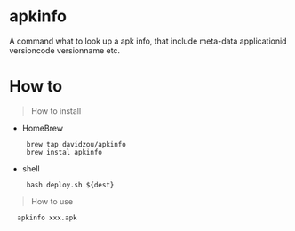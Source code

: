 # apkinfo
A command what to look up a apk info, that include meta-data applicationid versioncode versionname etc.

# How to

> How to install

* HomeBrew

    ```
     brew tap davidzou/apkinfo
     brew instal apkinfo
    ```

* shell
    
    ```
     bash deploy.sh ${dest}
    ```
> How to use

```
  apkinfo xxx.apk
```
